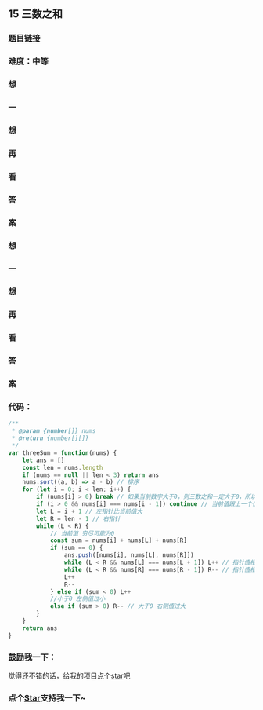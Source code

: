 ## 15 三数之和

### [题目链接](https://leetcode-cn.com/problems/3sum/)

### 难度：中等

### 想

### 一

### 想

### 再

### 看

### 答

### 案

### 想

### 一

### 想

### 再

### 看

### 答

### 案

### 代码：

```js
/**
 * @param {number[]} nums
 * @return {number[][]}
 */
var threeSum = function(nums) {
	let ans = []
	const len = nums.length
	if (nums == null || len < 3) return ans
	nums.sort((a, b) => a - b) // 排序
	for (let i = 0; i < len; i++) {
		if (nums[i] > 0) break // 如果当前数字大于0，则三数之和一定大于0，所以结束循环
		if (i > 0 && nums[i] === nums[i - 1]) continue // 当前值跟上一个值重复 上面左右指针已经相加过 会导致结果重复 跳过后面的
		let L = i + 1 // 左指针比当前值大
		let R = len - 1 // 右指针
		while (L < R) {
			// 当前值 穷尽可能为0
			const sum = nums[i] + nums[L] + nums[R]
			if (sum == 0) {
				ans.push([nums[i], nums[L], nums[R]])
				while (L < R && nums[L] === nums[L + 1]) L++ // 指针值相同 跳过 否则会添加重复值
				while (L < R && nums[R] === nums[R - 1]) R-- // 指针值相同 跳过  否则会添加重复值
				L++
				R--
			} else if (sum < 0) L++
			//小于0 左侧值过小
			else if (sum > 0) R-- // 大于0 右侧值过大
		}
	}
	return ans
}
```

### 鼓励我一下：

觉得还不错的话，给我的项目点个[star](https://github.com/OBKoro1/Brush_algorithm)吧

<!-- 特殊字符串：用于修改/删除markdown的结尾提示语-->

### 点个[Star](https://github.com/OBKoro1/Brush_algorithm)支持我一下~
